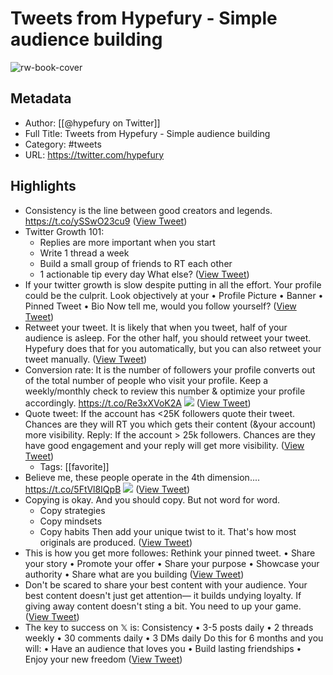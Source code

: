 # Tweets from Hypefury - Simple audience building

![rw-book-cover](https://pbs.twimg.com/profile_images/1429092743217926157/4lyXgCBM.jpg)

## Metadata
- Author: [[@hypefury on Twitter]]
- Full Title: Tweets from Hypefury - Simple audience building
- Category: #tweets
- URL: https://twitter.com/hypefury

## Highlights
- Consistency is the line between good creators and legends. https://t.co/ySSwO23cu9 ([View Tweet](https://twitter.com/hypefury/status/1747984134113247630))
- Twitter Growth 101:
  - Replies are more important when you start
  - Write 1 thread a week
  - Build a small group of friends to RT each other
  - 1 actionable tip every day
  What else? ([View Tweet](https://twitter.com/hypefury/status/1749871313072656438))
- If your twitter growth is slow despite putting in all the effort. 
  Your profile could be the culprit. 
  Look objectively at your
  • Profile Picture 
  • Banner
  • Pinned Tweet
  • Bio
  Now tell me, would you follow yourself? ([View Tweet](https://twitter.com/hypefury/status/1747696959861797268))
- Retweet your tweet. 
  It is likely that when you tweet, half of your audience is asleep.
  For the other half, you should retweet your tweet.
  Hypefury does that for you automatically, but you can also retweet your tweet manually. ([View Tweet](https://twitter.com/hypefury/status/1748058831899201864))
- Conversion rate:
  It is the number of followers your profile converts out of the total number of people who visit your profile.
  Keep a weekly/monthly check to review this number & optimize your profile accordingly. https://t.co/Re3xXVoK2A
  ![](https://pbs.twimg.com/media/GEOkSiLXUAAK1du.png) ([View Tweet](https://twitter.com/hypefury/status/1748421721256866035))
- Quote tweet:
  If the account has <25K followers quote their tweet.
  Chances are they will RT you which gets their content (&your account) more visibility. 
  Reply:
  If the account > 25k followers.
  Chances are they have good engagement and your reply will get more visibility. ([View Tweet](https://twitter.com/hypefury/status/1749508385869881839))
    - Tags: [[favorite]] 
- Believe me, these people operate in the 4th dimension.... https://t.co/5FtVl8IQpB
  ![](https://pbs.twimg.com/media/GD45DZYWMAAX2iV.jpg) ([View Tweet](https://twitter.com/hypefury/status/1746896442101240274))
- Copying is okay. And you should copy.
  But not word for word.
  - Copy strategies
  - Copy mindsets
  - Copy habits
  Then add your unique twist to it.
  That's how most originals are produced. ([View Tweet](https://twitter.com/hypefury/status/1746971690767175876))
- This is how you get more followes:
  Rethink your pinned tweet. 
  • Share your story
  • Promote your offer
  • Share your purpose
  • Showcase your authority
  • Share what are you building ([View Tweet](https://twitter.com/hypefury/status/1746609311537664301))
- Don't be scared to share your best content with your audience.
  Your best content doesn't just get attention— it builds undying loyalty.
  If giving away content doesn't sting a bit.
  You need to up your game. ([View Tweet](https://twitter.com/hypefury/status/1742985420554588273))
- The key to success on 𝕏 is: Consistency
  • 3-5 posts daily
  • 2 threads weekly
  • 30 comments daily
  • 3 DMs daily
  Do this for 6 months and you will:
  • Have an audience that loves you
  • Build lasting friendships
  • Enjoy your new freedom ([View Tweet](https://twitter.com/hypefury/status/1743348294841934167))
